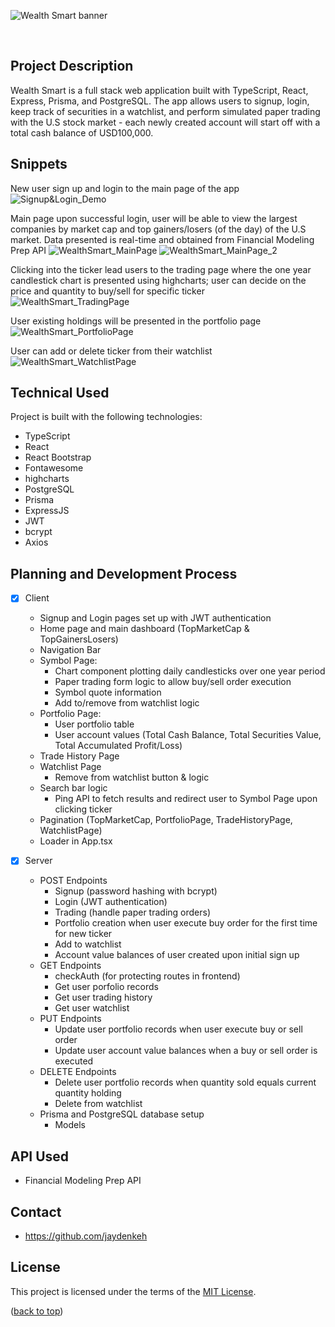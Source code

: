 <a name="readme-top"></a>

![Wealth Smart banner](https://user-images.githubusercontent.com/113533303/216263693-668b96f0-8397-4bed-8026-4a80a07ca2ff.png)

<br />

## Project Description

Wealth Smart is a full stack web application built with TypeScript, React, Express, Prisma, and PostgreSQL. The app allows users to signup, login, keep track of securities in a watchlist, and perform simulated paper trading with the U.S stock market - each newly created account will start off with a total cash balance of USD100,000.

## Snippets

New user sign up and login to the main page of the app
![Signup&Login_Demo](https://github.com/jaydenkeh/WealthSmart/blob/main/client/public/WealthSmart-SignupLogin-demo.gif)

Main page upon successful login, user will be able to view the largest companies by market cap and top gainers/losers (of the day) of the U.S market. Data presented is real-time and obtained from Financial Modeling Prep API
![WealthSmart_MainPage](https://user-images.githubusercontent.com/113533303/216250885-ba9cd5ed-0908-425f-924c-d9dd18147d26.png)
![WealthSmart_MainPage_2](https://user-images.githubusercontent.com/113533303/216253034-f1d1f596-9cf4-4756-b538-abf378177297.png)

Clicking into the ticker lead users to the trading page where the one year candlestick chart is presented using highcharts; user can decide on the price and quantity to buy/sell for specific ticker
![WealthSmart_TradingPage](https://user-images.githubusercontent.com/113533303/216252977-68fe551d-c4d8-424d-8cf6-227aec953eaa.png)

User existing holdings will be presented in the portfolio page
![WealthSmart_PortfolioPage](https://user-images.githubusercontent.com/113533303/216253079-7562f8fc-3663-4ff3-90c9-849bbc5f5003.png)

User can add or delete ticker from their watchlist
![WealthSmart_WatchlistPage](https://user-images.githubusercontent.com/113533303/216253109-6fb140c0-e92b-4979-8c61-e450158dec78.png)

## Technical Used

Project is built with the following technologies:

- TypeScript
- React
- React Bootstrap
- Fontawesome
- highcharts
- PostgreSQL
- Prisma
- ExpressJS
- JWT
- bcrypt
- Axios

## Planning and Development Process

- [x] Client

  - Signup and Login pages set up with JWT authentication
  - Home page and main dashboard (TopMarketCap & TopGainersLosers)
  - Navigation Bar
  - Symbol Page:
    - Chart component plotting daily candlesticks over one year period
    - Paper trading form logic to allow buy/sell order execution
    - Symbol quote information
    - Add to/remove from watchlist logic
  - Portfolio Page:
    - User portfolio table
    - User account values (Total Cash Balance, Total Securities Value, Total Accumulated Profit/Loss)
  - Trade History Page
  - Watchlist Page
    - Remove from watchlist button & logic
  - Search bar logic
    - Ping API to fetch results and redirect user to Symbol Page upon clicking ticker
  - Pagination (TopMarketCap, PortfolioPage, TradeHistoryPage, WatchlistPage)
  - Loader in App.tsx

- [x] Server

  - POST Endpoints
    - Signup (password hashing with bcrypt)
    - Login (JWT authentication)
    - Trading (handle paper trading orders)
    - Portfolio creation when user execute buy order for the first time for new ticker
    - Add to watchlist
    - Account value balances of user created upon initial sign up
  - GET Endpoints
    - checkAuth (for protecting routes in frontend)
    - Get user porfolio records
    - Get user trading history
    - Get user watchlist
  - PUT Endpoints
    - Update user portfolio records when user execute buy or sell order
    - Update user account value balances when a buy or sell order is executed
  - DELETE Endpoints
    - Delete user portfolio records when quantity sold equals current quantity holding
    - Delete from watchlist
  - Prisma and PostgreSQL database setup
    - Models

## API Used

- Financial Modeling Prep API

## Contact

- https://github.com/jaydenkeh

## License

This project is licensed under the terms of the [MIT License](LICENSE).

<p align="left">(<a href="#readme-top">back to top</a>)</p>

